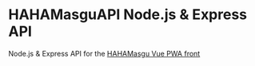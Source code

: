 # HAHAMasguAPI Node.js & Express API

Node.js & Express API for the [HAHAMasgu Vue PWA front](https://github.com/PauAbellaMolina/HAHAMasgu)
